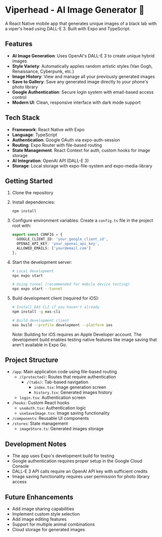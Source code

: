 # Viperhead - AI Image Generator 🐍

A React Native mobile app that generates unique images of a black lab with a viper's head using DALL-E 3. Built with Expo and TypeScript.

## Features

- **AI Image Generation**: Uses OpenAI's DALL-E 3 to create unique hybrid images
- **Style Variety**: Automatically applies random artistic styles (Van Gogh, Renaissance, Cyberpunk, etc.)
- **Image History**: View and manage all your previously generated images
- **Save to Gallery**: Save any generated image directly to your phone's photo library
- **Google Authentication**: Secure login system with email-based access control
- **Modern UI**: Clean, responsive interface with dark mode support

## Tech Stack

- **Framework**: React Native with Expo
- **Language**: TypeScript
- **Authentication**: Google OAuth via expo-auth-session
- **Routing**: Expo Router with file-based routing
- **State Management**: React Context for auth, custom hooks for image storage
- **AI Integration**: OpenAI API (DALL-E 3)
- **Storage**: Local storage with expo-file-system and expo-media-library

## Getting Started

1. Clone the repository
2. Install dependencies:
   ```bash
   npm install
   ```

3. Configure environment variables:
   Create a `config.ts` file in the project root with:
   ```typescript
   export const CONFIG = {
     GOOGLE_CLIENT_ID: 'your_google_client_id',
     OPENAI_API_KEY: 'your_openai_api_key',
     ALLOWED_EMAILS: ['your@email.com']
   };
   ```

4. Start the development server:
   ```bash
   # Local development
   npx expo start

   # Using tunnel (recommended for mobile device testing)
   npx expo start --tunnel
   ```

5. Build development client (required for iOS):
   ```bash
   # Install EAS CLI if you haven't already
   npm install -g eas-cli

   # Build development client
   eas build --profile development --platform ios
   ```

   Note: Building for iOS requires an Apple Developer account. The development build enables testing native features like image saving that aren't available in Expo Go.

## Project Structure

- `/app`: Main application code using file-based routing
  - `/(protected)`: Routes that require authentication
    - `/(tabs)`: Tab-based navigation
      - `index.tsx`: Image generation screen
      - `history.tsx`: Generated images history
  - `login.tsx`: Authentication screen
- `/hooks`: Custom React hooks
  - `useAuth.tsx`: Authentication logic
  - `useSaveImage.tsx`: Image saving functionality
- `/components`: Reusable UI components
- `/stores`: State management
  - `imageStore.ts`: Generated images storage

## Development Notes

- The app uses Expo's development build for testing
- Google authentication requires proper setup in the Google Cloud Console
- DALL-E 3 API calls require an OpenAI API key with sufficient credits
- Image saving functionality requires user permission for photo library access

## Future Enhancements

- Add image sharing capabilities
- Implement custom style selection
- Add image editing features
- Support for multiple animal combinations
- Cloud storage for generated images
